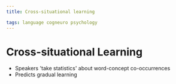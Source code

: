 ```yaml
---
title: Cross-situational learning

tags: language cogneuro psychology 
---
```


# Cross-situational Learning
- Speakers 'take statistics' about word-concept co-occurrences
- Predicts gradual learning




















